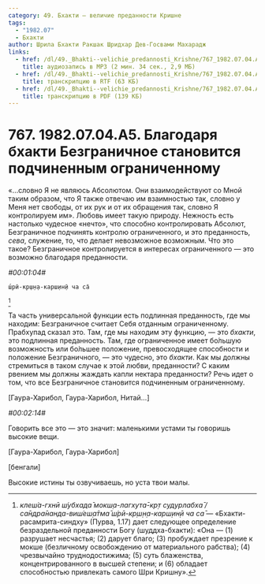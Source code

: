```yaml
---
category: 49. Бхакти — величие преданности Кришне
tags:
  - "1982.07"
  - Бхакти
author: Шрила Бхакти Ракшак Шридхар Дев-Госвами Махарадж
links:
  - href: /dl/49._Bhakti--velichie_predannosti_Krishne/767_1982.07.04.A5_SridharMj_Blagodarja_bhakti_Bezgranichnoe_stanovitsja_podchinennym_ogranichennomu.mp3
    title: аудиозапись в MP3 (2 мин. 34 сек., 2,9 МБ)
  - href: /dl/49._Bhakti--velichie_predannosti_Krishne/767_1982.07.04.A5_SridharMj_Blagodarja_bhakti_Bezgranichnoe_stanovitsja_podchinennym_ogranichennomu.rtf
    title: транскрипцию в RTF (63 КБ)
  - href: /dl/49._Bhakti--velichie_predannosti_Krishne/767_1982.07.04.A5_SridharMj_Blagodarja_bhakti_Bezgranichnoe_stanovitsja_podchinennym_ogranichennomu.pdf
    title: транскрипцию в PDF (139 КБ)
---
```


# 767. 1982.07.04.A5. Благодаря бхакти Безграничное становится подчиненным ограниченному

«…словно Я не являюсь Абсолютом. Они взаимодействуют со Мной таким образом, что Я также отвечаю им взаимностью так, словно у Меня нет свободы, от их рук и от их обращения так, словно Я контролируем им». Любовь имеет такую природу. Нежность есть настолько чудесное «нечто», что способно контролировать Абсолют, Безграничное подчинять контролю ограниченного, и это преданность, *сева*, служение, то, что делает невозможное возможным. Что это такое? Безграничное контролируется в интересах ограниченного — это возможно благодаря преданности.

*#00:01:04#*

    ш́рӣ-кр̣ш̣н̣а-карш̣ин̣ӣ ча са̄
[^_ftn1]

Та часть универсальной функции есть подлинная преданность, где мы находим: Безграничное считает Себя отданным ограниченному. Прабхупад сказал это. Там, где мы находим эту функцию, — это *бхакти*, это подлинная преданность. Там, где ограниченное имеет бо́льшую возможность или бо́льшее положение, превосходящее способности и положение Безграничного, — это чудесно, это *бхакти*. Как мы должны стремиться в таком случае к этой любви, преданности? С каким рвением мы должны жаждать капли нектара преданности? Речь идет о том, что все Безграничное становится подчиненным ограниченному.

[Гаура-Харибол, Гаура-Харибол, Нитай…]

*#00:02:14#*

Говорить все это — это значит: маленькими устами ты говоришь высокие вещи.

[Гаура-Харибол, Гаура-Харибол]

[бенгали]

Высокие истины ты озвучиваешь, но уста твои малы.



[^_ftn1]: *клеш́а-гхнӣ ш́убхада̄ мокш̣а-лагхута̄-кр̣т судурлабха̄ / са̄ндра̄нанда-виш́еш̣а̄тма̄ ш́рӣ-кр̣ш̣н̣а-карш̣ин̣ӣ ча са̄* — «Бхакти-расамрита-синдху» (Пурва, 1.17) дает следующее определение безраздельной преданности Богу (шуддха-бхакти): «Она — (1) разрушает несчастья; (2) дарует благо; (3) пробуждает презрение к мокше (безличному освобождению от материального рабства); (4) чрезвычайно труднодостижима; (5) суть блаженства, концентрированного в высшей степени; и (6) обладает способностью привлекать самого Шри Кришну».

